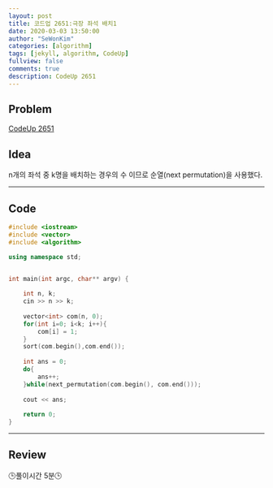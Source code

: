```yaml
---
layout: post
title: 코드업 2651:극장 좌석 배치1
date: 2020-03-03 13:50:00
author: "SeWonKim"
categories: [algorithm]
tags: [jekyll, algorithm, CodeUp]
fullview: false
comments: true
description: CodeUp 2651
---
```


## Problem

[CodeUp 2651](https://codeup.kr/problem.php?id=2651)

## Idea

n개의 좌석 중 k명을 배치하는 경우의 수 이므로 순열(next permutation)을 사용했다.

---


## Code 
```cpp
#include <iostream>
#include <vector>
#include <algorithm>

using namespace std;


int main(int argc, char** argv) {
	
	int n, k;
	cin >> n >> k;
	
	vector<int> com(n, 0);
	for(int i=0; i<k; i++){
		com[i] = 1;
	}
	sort(com.begin(),com.end());
	
	int ans = 0;
	do{
		ans++;
	}while(next_permutation(com.begin(), com.end()));
	
	cout << ans;
	
	return 0;
}
```
---


## Review

🕒풀이시간 5분🕒 